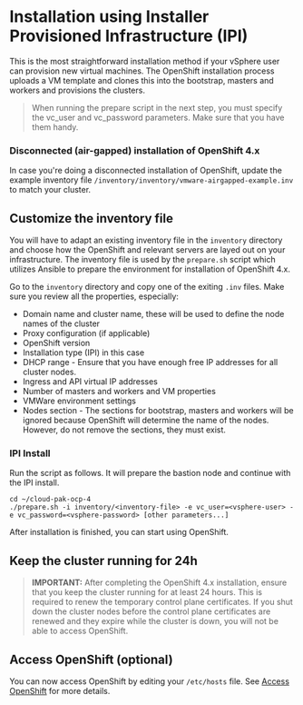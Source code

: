 # Installation using Installer Provisioned Infrastructure (IPI)
This is the most straightforward installation method if your vSphere user can provision new virtual machines. The OpenShift installation process uploads a VM template and clones this into the bootstrap, masters and workers and provisions the clusters.

> When running the prepare script in the next step, you must specify the vc_user and vc_password parameters. Make sure that you have them handy.

### Disconnected (air-gapped) installation of OpenShift 4.x
In case you're doing a disconnected installation of OpenShift, update the example inventory file `/inventory/inventory/vmware-airgapped-example.inv` to match your cluster.

## Customize the inventory file
You will have to adapt an existing inventory file in the `inventory` directory and choose how the OpenShift and relevant servers are layed out on your infrastructure. The inventory file is used by the `prepare.sh` script which utilizes Ansible to prepare the environment for installation of OpenShift 4.x.

Go to the `inventory` directory and copy one of the exiting `.inv` files. Make sure you review all the properties, especially:
* Domain name and cluster name, these will be used to define the node names of the cluster
* Proxy configuration (if applicable)
* OpenShift version
* Installation type (IPI) in this case
* DHCP range - Ensure that you have enough free IP addresses for all cluster nodes.
* Ingress and API virtual IP addresses
* Number of masters and workers and VM properties
* VMWare environment settings
* Nodes section - The sections for bootstrap, masters and workers will be ignored because OpenShift will determine the name of the nodes. However, do not remove the sections, they must exist.

### IPI Install
Run the script as follows. It will prepare the bastion node and continue with the IPI install.
```
cd ~/cloud-pak-ocp-4
./prepare.sh -i inventory/<inventory-file> -e vc_user=<vsphere-user> -e vc_password=<vsphere-password> [other parameters...]
```

After installation is finished, you can start using OpenShift.

## Keep the cluster running for 24h
> **IMPORTANT:** After completing the OpenShift 4.x installation, ensure that you keep the cluster running for at least 24 hours. This is required to renew the temporary control plane certificates. If you shut down the cluster nodes before the control plane certificates are renewed and they expire while the cluster is down, you will not be able to access OpenShift.

## Access OpenShift (optional)
You can now access OpenShift by editing your `/etc/hosts` file. See [Access OpenShift](/doc/access-openshift.md) for more details.
